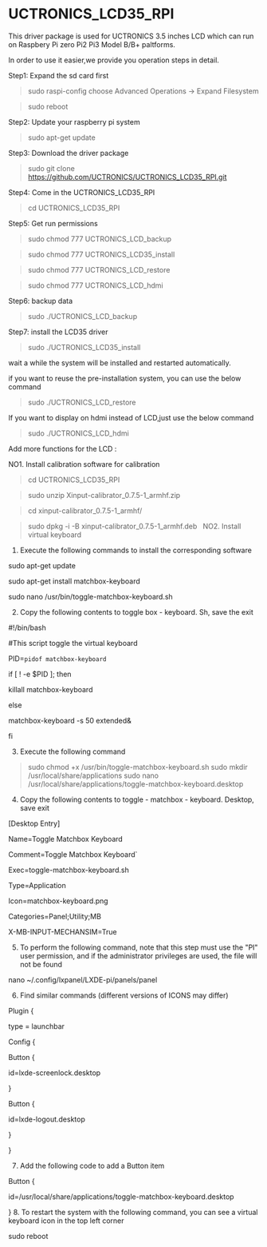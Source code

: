 # UCTRONICS_LCD35_RPI

This driver package is used for UCTRONICS 3.5 inches LCD which can run on Raspbery Pi zero Pi2 Pi3 Model B/B+ paltforms.

In order to use it easier,we provide you operation steps in detail. 

Step1: Expand the sd card first

 > sudo raspi-config choose Advanced Operations -> Expand Filesystem 
 
 > sudo reboot
  
Step2: Update your raspberry pi system

 >  sudo apt-get update

Step3: Download the driver package

  > sudo git clone https://github.com/UCTRONICS/UCTRONICS_LCD35_RPI.git
  
Step4: Come in the UCTRONICS_LCD35_RPI

  > cd UCTRONICS_LCD35_RPI
  
Step5: Get run permissions

 > sudo chmod 777 UCTRONICS_LCD_backup
 
 > sudo chmod 777 UCTRONICS_LCD35_install
 
 > sudo chmod 777 UCTRONICS_LCD_restore
 
 > sudo chmod 777 UCTRONICS_LCD_hdmi
 
Step6: backup data

 > sudo ./UCTRONICS_LCD_backup
 
Step7: install the LCD35 driver

 > sudo ./UCTRONICS_LCD35_install
 
wait a while the system will be installed and restarted automatically.

if you want to reuse the pre-installation system, you can use the below command

 > sudo ./UCTRONICS_LCD_restore
 
 If you want to display on hdmi instead of LCD,just use the below command
 
  > sudo ./UCTRONICS_LCD_hdmi
 
 Add more functions for the LCD :
 
 NO1. Install calibration software for calibration
  > cd UCTRONICS_LCD35_RPI
  
  > sudo unzip Xinput-calibrator_0.7.5-1_armhf.zip 
  
  > cd xinput-calibrator_0.7.5-1_armhf/
  
  > sudo dpkg -i -B xinput-calibrator_0.7.5-1_armhf.deb
  
 NO2. Install virtual keyboard

1. Execute the following commands to install the corresponding software

  sudo apt-get update
 
  sudo apt-get install matchbox-keyboard
 
  sudo nano /usr/bin/toggle-matchbox-keyboard.sh
 
2. Copy the following contents to toggle box - keyboard. Sh, save the exit

  #!/bin/bash
 
  #This script toggle the virtual keyboard

  PID=`pidof matchbox-keyboard`

  if [ ! -e $PID ]; then

  killall matchbox-keyboard

  else

  matchbox-keyboard -s 50 extended&
 
  fi

3. Execute the following command

> sudo chmod +x /usr/bin/toggle-matchbox-keyboard.sh
 >sudo mkdir /usr/local/share/applications
 >sudo nano /usr/local/share/applications/toggle-matchbox-keyboard.desktop

4. Copy the following contents to toggle - matchbox - keyboard. Desktop, save exit 

 [Desktop Entry]
 
 Name=Toggle Matchbox Keyboard
 
 Comment=Toggle Matchbox Keyboard`
 
 Exec=toggle-matchbox-keyboard.sh
 
 Type=Application
 
 Icon=matchbox-keyboard.png
 
 Categories=Panel;Utility;MB
 
 X-MB-INPUT-MECHANSIM=True
 
5. To perform the following command, note that this step must use the "PI" user permission, and if the administrator privileges are used, the file will not be found

  nano ~/.config/lxpanel/LXDE-pi/panels/panel
  

 6. Find similar commands (different versions of ICONS may differ)
 
 Plugin {
 
 type = launchbar
 
 Config {
 
 Button {
 
 id=lxde-screenlock.desktop
 
 }
 
 Button {
 
 id=lxde-logout.desktop
 
 }
 
 }

7. Add the following code to add a Button item

 Button {

 id=/usr/local/share/applications/toggle-matchbox-keyboard.desktop

 }
8. To restart the system with the following command, you can see a virtual keyboard icon in the top left corner

sudo reboot

 


